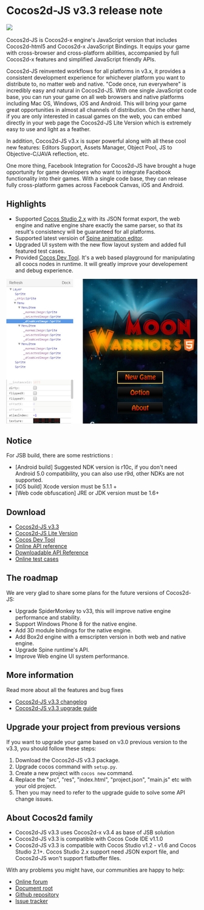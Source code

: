 # Cocos2d-JS v3.3 release note

<img src="http://files.cocos2d-x.org/images/orgsite/logo.png" height=180> 

Cocos2d-JS is Cocos2d-x engine's JavaScript version that includes Cocos2d-html5 and Cocos2d-x JavaScript Bindings. It equips your game with cross-browser and cross-platform abilities, accompanied by full Cocos2d-x features and simplified JavaScript friendly APIs.

Cocos2d-JS reinvented workflows for all platforms in v3.x, it provides a consistent development experience for whichever platform you want to distribute to, no matter web and native. "Code once, run everywhere" is incredibly easy and natural in Cocos2d-JS. With one single JavaScript code base, you can run your game on all web browsers and native platforms including Mac OS, Windows, iOS and Android. This will bring your game great opportunities in almost all channels of distribution. On the other hand, if you are only interested in casual games on the web, you can embed directly in your web page the Cocos2d-JS Lite Version which is extremely easy to use and light as a feather.

In addition, Cocos2d-JS v3.x is super powerful along with all these cool new features: Editors Support, Assets Manager, Object Pool, JS to Objective-C/JAVA reflection, etc.

One more thing, Facebook Integration for Cocos2d-JS have brought a huge opportunity for game developers who want to integrate Facebook functionality into their games. With a single code base, they can release fully cross-platform games across Facebook Canvas, iOS and Android.

## Highlights

* Supported [Cocos Studio 2.x](http://cocos2d-x.org/download) with its JSON format export, the web engine and native engine share exactly the same parser, so that its result's consistency will be guaranteed for all platforms.
* Supported latest versioin of [Spine animation editor](http://esotericsoftware.com/).
* Upgraded UI system with the new flow layout system and added full featured test cases.
* Provided [Cocos Dev Tool](http://h5.cocoachina.com/static/cocos-devtools/index-en.html). It's a web based playground for manipulating all coocs nodes in runtime. It will greatly improve your developement and debug experience.

![](../../res/devtool.jpg)

## Notice

For JSB build, there are some restrictions :

- [Android build] Suggested NDK version is r10c, if you don't need Android 5.0 compatibility, you can also use r9d, other NDKs are not supported.
- [iOS build] Xcode version must be 5.1.1 +
- [Web code obfuscation] JRE or JDK version must be 1.6+

## Download

- [Cocos2d-JS v3.3](http://www.cocos2d-x.org/filedown/cocos2d-js-v3.3.zip)
- [Cocos2d-JS Lite Version](http://cocos2d-x.org/filecenter/jsbuilder/)
- [Cocos Dev Tool](http://h5.cocos.com/static/cocos-devtools/index-en.html)
- [Online API reference](http://www.cocos2d-x.org/wiki/reference/)
- [Downloadable API Reference](http://www.cocos2d-x.org/filedown/Cocos2d-JS-v3.3-API.zip)
- [Online test cases](http://cocos2d-x.org/js-tests/)

## The roadmap

We are very glad to share some plans for the future versions of Cocos2d-JS:

- Upgrade SpiderMonkey to v33, this will improve native engine performance and stability.
- Support Windows Phone 8 for the native engine.
- Add 3D module bindings for the native engine.
- Add Box2d engine with a emscripten version in both web and native engine.
- Upgrade Spine runtime's API.
- Improve Web engine UI system performance.

## More information

Read more about all the features and bug fixes

- [Cocos2d-JS v3.3 changelog](http://www.cocos2d-x.org/docs/manual/framework/html5/release-notes/v3.3/changelog/en)
- [Cocos2d-JS v3.3 upgrade guide](http://www.cocos2d-x.org/docs/manual/framework/html5/release-notes/v3.3b/upgrade-guide/en)

## Upgrade your project from previous versions

If you want to upgrade your game based on v3.0 previous version to the v3.3, you should follow these steps:

1. Download the Cocos2d-JS v3.3 package.
2. Upgrade cocos command with `setup.py`.
3. Create a new project with `cocos new` command.
4. Replace the "src", "res", "index.html", "project.json", "main.js" etc with your old project.
5. Then you may need to refer to the upgrade guide to solve some API change issues.

## About Cocos2d family

- Cocos2d-JS v3.3 uses Cocos2d-x v3.4 as base of JSB solution
- Cocos2d-JS v3.3 is compatible with Cocos Code IDE v1.1.0
- Cocos2d-JS v3.3 is compatible with Cocos Studio v1.2 - v1.6 and Cocos Studio 2.1+. Cocos Studio 2.x support need JSON export file, and Cocos2d-JS won't support flatbuffer files.

With any problems you might have, our communities are happy to help:

- [Online forum](http://discuss.cocos2d-x.org/category/cocos2d-x/javascript)
- [Document root](http://cocos2d-x.org/wiki/Cocos2d-JS)
- [Github repository](https://github.com/cocos2d/cocos2d-js)
- [Issue tracker](https://github.com/cocos2d/cocos2d-js/issues)